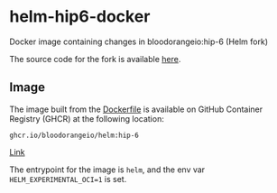 # helm-hip6-docker

Docker image containing changes in bloodorangeio:hip-6 (Helm fork)

The source code for the fork is available [here](https://github.com/bloodorangeio/helm/tree/hip-6).

## Image

The image built from the [Dockerfile](./Dockerfile) is available
on GitHub Container Registry (GHCR) at the following location:

```
ghcr.io/bloodorangeio/helm:hip-6
```

[Link](https://github.com/orgs/bloodorangeio/packages/container/package/helm)

The entrypoint for the image is `helm`, and
the env var `HELM_EXPERIMENTAL_OCI=1` is set.
